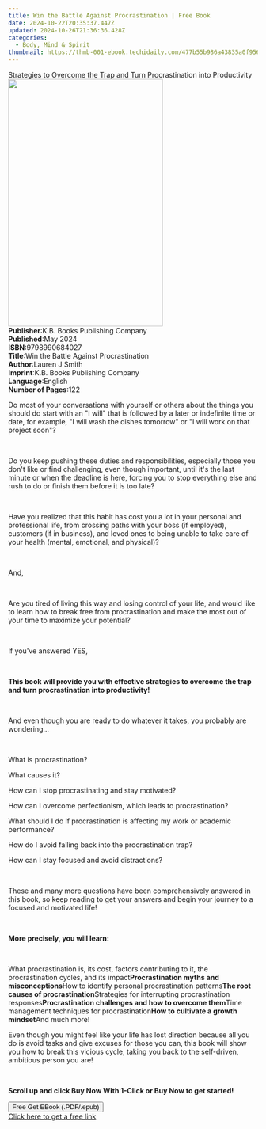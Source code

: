 ```yaml
---
title: Win the Battle Against Procrastination | Free Book
date: 2024-10-22T20:35:37.447Z
updated: 2024-10-26T21:36:36.428Z
categories:
  - Body, Mind & Spirit
thumbnail: https://thmb-001-ebook.techidaily.com/477b55b986a43835a0f95613976252324e7c348277e5cd7f69829f7ce44080b0.jpg
---
```

<main id="book-container">
  <div class="flex flex-col">
    <div class="book-brief flex-1 py-6 px-4 sm:p-6 md:py-10 md:px-8">
      <!-- brief-->
      <div class="book-brief-main">
        Strategies to Overcome the Trap and Turn Procrastination into
        Productivity
      </div>
    </div>
    <div
      class="book-meta-info flex-1 grid gap-4 col-start-1 col-end-3 row-start-1 sm:mb-6 sm:grid-cols-4 lg:gap-6 lg:col-start-2 lg:row-end-6 lg:row-span-6 lg:mb-0"
    >
      <div
        class="book-meta-info-left place-content-center mt-4 p-4 text-sm leading-6 col-start-2 col-span-2 dark:text-slate-400"
      >
        <img
          class="w-full h-500 object-cover rounded-lg sm:h-255 sm:col-span-2 lg:col-span-full"
          src="https://img-001-ebook.techidaily.com/c2b6e406652ea2d11672bf547479df3bfc0b712036b231c3da03d66ad39253ba.jpg"
          alt=""
          width="312"
          height="500"
        />
      </div>
      <div
        class="book-meta-info-right mt-2 col-start-1 row-start-2 col-span-3 self-center"
      >
        <!-- meta data  -->
        <div class="flex flex-col px-4 md:px-8">
          <div class="flex-1">
            <strong>Publisher</strong>:<span class="px-2"
              >K.B. Books Publishing Company</span
            >
          </div>
          <div class="flex-1">
            <strong>Published</strong>:<span class="px-2">May 2024</span>
          </div>
          <div class="flex-1">
            <strong>ISBN</strong>:<span class="px-2">9798990684027</span>
          </div>
          <div class="flex-1">
            <strong>Title</strong>:<span class="px-2"
              >Win the Battle Against Procrastination</span
            >
          </div>
          <div class="flex-1">
            <strong>Author</strong>:<span class="px-2">Lauren J Smith</span>
          </div>
          <div class="flex-1">
            <strong>Imprint</strong>:<span class="px-2"
              >K.B. Books Publishing Company</span
            >
          </div>
          <div class="flex-1">
            <strong>Language</strong>:<span class="px-2">English</span>
          </div>
          <div class="flex-1">
            <strong>Number of Pages</strong>:<span class="px-2">122</span>
          </div>
        </div>
      </div>
    </div>
    <div class="book-description flex-1 py-6 px-4 sm:p-6 md:py-10 md:px-8">
      <div class="book-description-main">
        <div accordion-content="" id="description">
          <p>
            Do most of your conversations with yourself or others about the
            things you should do start with an "I will" that is followed by a
            later or indefinite time or date, for example, "I will wash the
            dishes tomorrow" or "I will work on that project soon"?
          </p>
          <p><br /></p>
          <p>
            Do you keep pushing these duties and responsibilities, especially
            those you don't like or find challenging, even though important,
            until it's the last minute or when the deadline is here, forcing you
            to stop everything else and rush to do or finish them before it is
            too late?
          </p>
          <p><br /></p>
          <p>
            Have you realized that this habit has cost you a lot in your
            personal and professional life, from crossing paths with your boss
            (if employed), customers (if in business), and loved ones to being
            unable to take care of your health (mental, emotional, and
            physical)?
          </p>
          <p><br /></p>
          <p>And,</p>
          <p><br /></p>
          <p>
            Are you tired of living this way and losing control of your life,
            and would like to learn how to break free from procrastination and
            make the most out of your time to maximize your potential?
          </p>
          <p><br /></p>
          <p>If you've answered YES,</p>
          <p><br /></p>
          <p>
            <strong
              >This book will provide you with effective strategies to overcome
              the trap and turn procrastination into productivity!</strong
            >
          </p>
          <p><br /></p>
          <p>
            And even though you are ready to do whatever it takes, you probably
            are wondering...
          </p>
          <p><br /></p>
          <p>What is procrastination?</p>
          <p>What causes it?</p>
          <p>How can I stop procrastinating and stay motivated?</p>
          <p>
            How can I overcome perfectionism, which leads to procrastination?
          </p>
          <p>
            What should I do if procrastination is affecting my work or academic
            performance?
          </p>
          <p>How do I avoid falling back into the procrastination trap?</p>
          <p>How can I stay focused and avoid distractions?</p>
          <p><br /></p>
          <p>
            These and many more questions have been comprehensively answered in
            this book, so keep reading to get your answers and begin your
            journey to a focused and motivated life!
          </p>
          <p><br /></p>
          <p><strong>More precisely, you will learn:</strong></p>
          <p><br /></p>
          <span contenteditable="false" class="ql-ui"></span>What
          procrastination is, its cost, factors contributing to it, the
          procrastination cycles, and its impact<span
            contenteditable="false"
            class="ql-ui"
          ></span
          ><strong>Procrastination myths and misconceptions</strong
          ><span contenteditable="false" class="ql-ui"></span>How to identify
          personal procrastination patterns<span
            contenteditable="false"
            class="ql-ui"
          ></span
          ><strong>The root causes of procrastination</strong
          ><span contenteditable="false" class="ql-ui"></span>Strategies for
          interrupting procrastination responses<span
            contenteditable="false"
            class="ql-ui"
          ></span
          ><strong>Procrastination challenges and how to overcome them</strong
          ><span contenteditable="false" class="ql-ui"></span>Time management
          techniques for procrastination<span
            contenteditable="false"
            class="ql-ui"
          ></span
          ><strong>How to cultivate a growth mindset</strong
          ><span contenteditable="false" class="ql-ui"></span>And much
          more!<span contenteditable="false" class="ql-ui"></span><br />
          <p>
            Even though you might feel like your life has lost direction because
            all you do is avoid tasks and give excuses for those you can, this
            book will show you how to break this vicious cycle, taking you back
            to the self-driven, ambitious person you are!
          </p>
          <p><br /></p>
          <p>
            <strong
              >Scroll up and click Buy Now With 1-Click or Buy Now to get
              started!</strong
            >
          </p>
        </div>
        <div class="accordion-fader"></div>
      </div>
    </div>
    <div class="book-excerpts flex-1 py-6 px-4 sm:p-6 md:py-10 md:px-8"></div>
    <div
      class="book-about-author flex-1 py-6 px-4 sm:p-6 md:py-10 md:px-8"
    ></div>
    <div class="book-free-get flex-1 py-6 px-4 sm:p-6 md:py-10 md:px-8">
      <button
        id="btn-free-get"
        class="bg-blue-500 hover:bg-blue-700 text-white font-bold py-2 px-4 rounded"
      >
        Free Get EBook (.PDF/.epub)
      </button>
      <div id="countdown-display" class="px-2 text-lg mt-2"></div>
      <a
        id="free-link"
        class="hidden bg-blue-500 hover:bg-blue-700 text-white font-bold py-2 px-4 rounded"
        href="https://www.ebooks.com/en-us/book/211355322/win-the-battle-against-procrastination/lauren-j-smith/"
        target="_blank"
        >Click here to get a free link</a
      >
    </div>
    <script>
      let countdownTime = 0;
      let countdownInterval = null;
      document
        .getElementById('btn-free-get')
        .addEventListener('click', startCountdown);
      function startCountdown() {
        countdownTime = new Date().getTime() + 60000 * 3;
        countdownInterval = setInterval(updateCountdown, 1000);
        document.getElementById('btn-free-get').disabled = true;
        document
          .getElementById('btn-free-get')
          .classList.add('bg-gray-500', 'cursor-not-allowed');
      }
      function updateCountdown() {
        let currentTime = new Date().getTime();
        let timeLeft = countdownTime - currentTime;
        let secondsLeft = Math.floor(timeLeft / 1000);
        document.getElementById('countdown-display').innerHTML =
          `Remaining time: ${secondsLeft} seconds.`;
        if (secondsLeft <= 0) {
          clearInterval(countdownInterval);
          document.getElementById('btn-free-get').classList.add('hidden');
          document.getElementById('free-link').classList.remove('hidden');
          document.getElementById('countdown-display').innerHTML = '';
        }
      }
    </script>
  </div>
</main>

<ins class="adsbygoogle"
      style="display:block"
      data-ad-client="ca-pub-7571918770474297"
      data-ad-slot="8358498916"
      data-ad-format="auto"
      data-full-width-responsive="true"></ins>
    